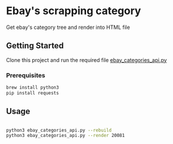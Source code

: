 # Ebay's scrapping category

Get ebay's category tree and render into HTML file

## Getting Started

Clone this project and run the required file [ebay_categories_api.py]

### Prerequisites

```bash
brew install python3
pip install requests
```

## Usage 

```bash

python3 ebay_categories_api.py --rebuild
python3 ebay_categories_api.py --render 20081

```

[ebay_categories_api.py]: <https://github.com/axidsugar/Ebay-Categories/blob/master/ebay_categories_api.py>